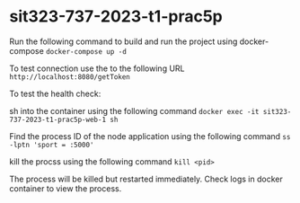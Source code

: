 # sit323-737-2023-t1-prac5p

Run the following command to build and run the project using docker-compose
`docker-compose up -d`

To test connection use the to the following URL
`http://localhost:8080/getToken`

To test the health check:

sh into the container using the following command
`docker exec -it sit323-737-2023-t1-prac5p-web-1 sh`

Find the process ID of the node application using the following command
`ss -lptn 'sport = :5000'`

kill the procss using the following command
`kill <pid>`

The process will be killed but restarted immediately.
Check logs in docker container to view the process.
